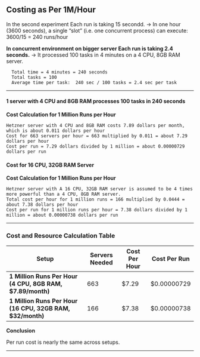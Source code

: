 ## Costing as Per 1M/Hour

In the second experiment Each run is taking 15 secondd. → In one hour (3600 seconds), a single “slot” (i.e. one concurrent process) can execute:  3600/15 = 240  runs/hour
  
**In concurrent environment on bigger server Each run is taking 2.4 seconds.**
  → It processed 100 tasks in 4 minutes on a 4 CPU, 8GB RAM server.

      Total time = 4 minutes = 240 seconds
      Total tasks = 100
      Average time per task:  240 sec / 100 tasks = 2.4 sec per task

---

#### **1 server with 4 CPU and 8GB RAM processes 100 tasks in 240 seconds**
  **Cost Calculation for 1 Million Runs per Hour**

    Hetzner server with 4 CPU and 8GB RAM costs 7.89 dollars per month, which is about 0.011 dollars per hour
    Cost for 663 servers per hour = 663 multiplied by 0.011 = about 7.29 dollars per hour
    Cost per run = 7.29 dollars divided by 1 million = about 0.00000729 dollars per run

#### **Cost for 16 CPU, 32GB RAM Server**
  **Cost Calculation for 1 Million Runs per Hour**

    Hetzner server with A 16 CPU, 32GB RAM server is assumed to be 4 times more powerful than a 4 CPU, 8GB RAM server.
    Total cost per hour for 1 million runs = 166 multiplied by 0.0444 = about 7.38 dollars per hour
    Cost per run for 1 million runs per hour = 7.38 dollars divided by 1 million = about 0.00000738 dollars per run

---
### **Cost and Resource Calculation Table**  

| **Setup**            | **Servers Needed** | **Cost Per Hour** | **Cost Per Run** |
|----------------------|-------------------|------------------|-----------------|
| **1 Million Runs Per Hour (4 CPU, 8GB RAM, $7.89/month)** | 663 | $7.29 | $0.00000729 |
| **1 Million Runs Per Hour (16 CPU, 32GB RAM, $32/month)** | 166 | $7.38 | $0.00000738 |


**Conclusion**

Per run cost is nearly the same across setups.

---
